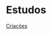 # Estudos
 <link rel="shortcut icon" href="icon.png" type="image/x-icon">
<a href="Criacoes/" target="_blank" rel="next">Criações</a>
